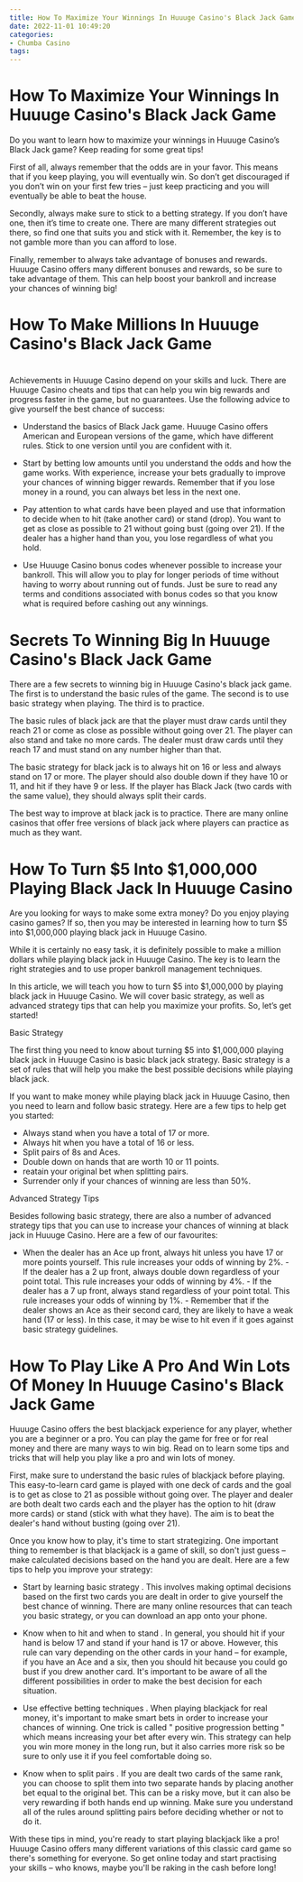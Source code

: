 ```yaml
---
title: How To Maximize Your Winnings In Huuuge Casino's Black Jack Game
date: 2022-11-01 10:49:20
categories:
- Chumba Casino
tags:
---
```



#  How To Maximize Your Winnings In Huuuge Casino's Black Jack Game

Do you want to learn how to maximize your winnings in Huuuge Casino’s Black Jack game? Keep reading for some great tips!

First of all, always remember that the odds are in your favor. This means that if you keep playing, you will eventually win. So don’t get discouraged if you don’t win on your first few tries – just keep practicing and you will eventually be able to beat the house.

Secondly, always make sure to stick to a betting strategy. If you don’t have one, then it’s time to create one. There are many different strategies out there, so find one that suits you and stick with it. Remember, the key is to not gamble more than you can afford to lose.

Finally, remember to always take advantage of bonuses and rewards. Huuuge Casino offers many different bonuses and rewards, so be sure to take advantage of them. This can help boost your bankroll and increase your chances of winning big!

#  How To Make Millions In Huuuge Casino's Black Jack Game

#

Achievements in Huuuge Casino depend on your skills and luck. There are Huuuge Casino cheats and tips that can help you win big rewards and progress faster in the game, but no guarantees. Use the following advice to give yourself the best chance of success:

* Understand the basics of Black Jack game. Huuuge Casino offers American and European versions of the game, which have different rules. Stick to one version until you are confident with it.

* Start by betting low amounts until you understand the odds and how the game works. With experience, increase your bets gradually to improve your chances of winning bigger rewards. Remember that if you lose money in a round, you can always bet less in the next one.

* Pay attention to what cards have been played and use that information to decide when to hit (take another card) or stand (drop). You want to get as close as possible to 21 without going bust (going over 21). If the dealer has a higher hand than you, you lose regardless of what you hold.

* Use Huuuge Casino bonus codes whenever possible to increase your bankroll. This will allow you to play for longer periods of time without having to worry about running out of funds. Just be sure to read any terms and conditions associated with bonus codes so that you know what is required before cashing out any winnings.

#  Secrets To Winning Big In Huuuge Casino's Black Jack Game

There are a few secrets to winning big in Huuuge Casino's black jack game. The first is to understand the basic rules of the game. The second is to use basic strategy when playing. The third is to practice.

The basic rules of black jack are that the player must draw cards until they reach 21 or come as close as possible without going over 21. The player can also stand and take no more cards. The dealer must draw cards until they reach 17 and must stand on any number higher than that.

The basic strategy for black jack is to always hit on 16 or less and always stand on 17 or more. The player should also double down if they have 10 or 11, and hit if they have 9 or less. If the player has Black Jack (two cards with the same value), they should always split their cards.

The best way to improve at black jack is to practice. There are many online casinos that offer free versions of black jack where players can practice as much as they want.

#  How To Turn $5 Into $1,000,000 Playing Black Jack In Huuuge Casino

Are you looking for ways to make some extra money? Do you enjoy playing casino games? If so, then you may be interested in learning how to turn $5 into $1,000,000 playing black jack in Huuuge Casino.

While it is certainly no easy task, it is definitely possible to make a million dollars while playing black jack in Huuuge Casino. The key is to learn the right strategies and to use proper bankroll management techniques.

In this article, we will teach you how to turn $5 into $1,000,000 by playing black jack in Huuuge Casino. We will cover basic strategy, as well as advanced strategy tips that can help you maximize your profits. So, let’s get started!

Basic Strategy

The first thing you need to know about turning $5 into $1,000,000 playing black jack in Huuuge Casino is basic black jack strategy. Basic strategy is a set of rules that will help you make the best possible decisions while playing black jack.

If you want to make money while playing black jack in Huuuge Casino, then you need to learn and follow basic strategy. Here are a few tips to help get you started:

- Always stand when you have a total of 17 or more.
- Always hit when you have a total of 16 or less.
- Split pairs of 8s and Aces.
- Double down on hands that are worth 10 or 11 points.
- reatain your original bet when splitting pairs.
- Surrender only if your chances of winning are less than 50%.

Advanced Strategy Tips

Besides following basic strategy, there are also a number of advanced strategy tips that you can use to increase your chances of winning at black jack in Huuuge Casino. Here are a few of our favourites:

- When the dealer has an Ace up front, always hit unless you have 17 or more points yourself. This rule increases your odds of winning by 2%. - If the dealer has a 2 up front, always double down regardless of your point total. This rule increases your odds of winning by 4%. - If the dealer has a 7 up front, always stand regardless of your point total. This rule increases your odds of winning by 1%. - Remember that if the dealer shows an Ace as their second card, they are likely to have a weak hand (17 or less). In this case, it may be wise to hit even if it goes against basic strategy guidelines.

#  How To Play Like A Pro And Win Lots Of Money In Huuuge Casino's Black Jack Game

Huuuge Casino offers the best blackjack experience for any player, whether you are a beginner or a pro. You can play the game for free or for real money and there are many ways to win big. Read on to learn some tips and tricks that will help you play like a pro and win lots of money.

First, make sure to understand the basic rules of blackjack before playing. This easy-to-learn card game is played with one deck of cards and the goal is to get as close to 21 as possible without going over. The player and dealer are both dealt two cards each and the player has the option to hit (draw more cards) or stand (stick with what they have). The aim is to beat the dealer's hand without busting (going over 21).

Once you know how to play, it's time to start strategizing. One important thing to remember is that blackjack is a game of skill, so don't just guess – make calculated decisions based on the hand you are dealt. Here are a few tips to help you improve your strategy:

* Start by learning basic strategy . This involves making optimal decisions based on the first two cards you are dealt in order to give yourself the best chance of winning. There are many online resources that can teach you basic strategy, or you can download an app onto your phone.

* Know when to hit and when to stand . In general, you should hit if your hand is below 17 and stand if your hand is 17 or above. However, this rule can vary depending on the other cards in your hand – for example, if you have an Ace and a six, then you should hit because you could go bust if you drew another card. It's important to be aware of all the different possibilities in order to make the best decision for each situation.

* Use effective betting techniques . When playing blackjack for real money, it's important to make smart bets in order to increase your chances of winning. One trick is called " positive progression betting " which means increasing your bet after every win. This strategy can help you win more money in the long run, but it also carries more risk so be sure to only use it if you feel comfortable doing so.

* Know when to split pairs . If you are dealt two cards of the same rank, you can choose to split them into two separate hands by placing another bet equal to the original bet. This can be a risky move, but it can also be very rewarding if both hands end up winning. Make sure you understand all of the rules around splitting pairs before deciding whether or not to do it.

With these tips in mind, you're ready to start playing blackjack like a pro! Huuuge Casino offers many different variations of this classic card game so there's something for everyone. So get online today and start practising your skills – who knows, maybe you'll be raking in the cash before long!